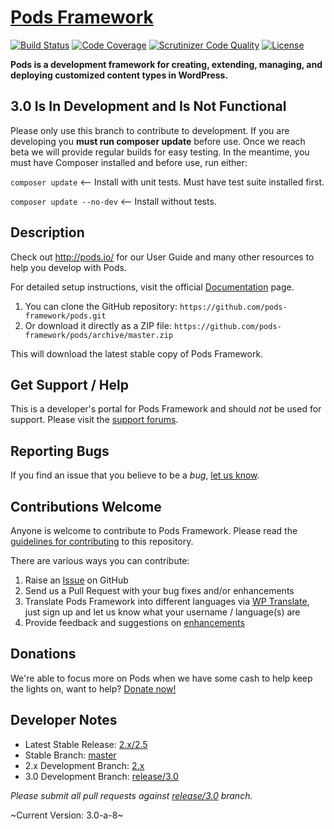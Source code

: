 # [Pods Framework](http://pods.io/) #
[![Build Status](https://secure.travis-ci.org/pods-framework/pods.png?branch=release/3.0)](http://travis-ci.org/pods-framework/pods) [![Code Coverage](https://scrutinizer-ci.com/g/pods-framework/pods/badges/coverage.png?b=release/3.0)](https://scrutinizer-ci.com/g/pods-framework/pods/?branch=release/3.0) [![Scrutinizer Code Quality](https://scrutinizer-ci.com/g/pods-framework/pods/badges/quality-score.png?b=release/3.0)](https://scrutinizer-ci.com/g/pods-framework/pods/?branch=release/3.0) [![License](https://img.shields.io/badge/license-GPL--2.0%2B-red.svg)](https://github.com/pods-framework/pods/blob/master/license.txt)

**Pods is a development framework for creating, extending, managing, and deploying customized content types in WordPress.**

## 3.0 Is In Development and Is Not Functional
Please only use this branch to contribute to development. If you are developing you <strong>must run composer update</strong> before use. Once we reach beta we will provide regular builds for easy testing. In the meantime, you must have Composer installed and before use, run either:

`composer update` <-- Install with unit tests. Must have test suite installed first.

`composer update --no-dev` <-- Install without tests.

## Description

Check out <http://pods.io/> for our User Guide and many other resources to help you develop with Pods.

For detailed setup instructions, visit the official [Documentation](http://pods.io/docs/) page.

1. You can clone the GitHub repository: `https://github.com/pods-framework/pods.git`
2. Or download it directly as a ZIP file: `https://github.com/pods-framework/pods/archive/master.zip`

This will download the latest stable copy of Pods Framework.

## Get Support / Help

This is a developer's portal for Pods Framework and should _not_ be used for support. Please visit the [support forums](https://pods.io/forums/).

## Reporting Bugs

If you find an issue that you believe to be a *bug*, [let us know](https://github.com/pods-framework/pods/issues?state=open).

## Contributions Welcome

Anyone is welcome to contribute to Pods Framework. Please read the [guidelines for contributing](https://github.com/pods-framework/pods/blob/master/CONTRIBUTING.md) to this repository.

There are various ways you can contribute:

1. Raise an [Issue](https://github.com/pods-framework/pods/issues) on GitHub
2. Send us a Pull Request with your bug fixes and/or enhancements
3. Translate Pods Framework into different languages via [WP Translate](http://wp-translate.org/projects/pods), just sign up and let us know what your username / language(s) are
4. Provide feedback and suggestions on [enhancements](https://github.com/pods-framework/pods/issues?direction=desc&labels=Enhancement&page=1&sort=created&state=open)

## Donations

We're able to focus more on Pods when we have some cash to help keep the lights on, want to help? [Donate now!](http://podsfoundation.org/donate/)

## Developer Notes

* Latest Stable Release: [2.x/2.5](https://github.com/pods-framework/pods/releases/tag/2.x%2F2.5)
* Stable Branch: [master](https://github.com/pods-framework/pods/tree/master)
* 2.x Development Branch: [2.x](https://github.com/pods-framework/pods/tree/2.x)
* 3.0 Development Branch: [release/3.0](https://github.com/pods-framework/pods/tree/release/3.0)

<em>Please submit all pull requests against [release/3.0](https://github.com/pods-framework/pods/tree/release/3.0) branch.</em>

~Current Version: 3.0-a-8~

